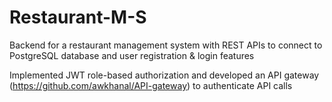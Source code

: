 # Restaurant-M-S

Backend for a restaurant management system with REST APIs to connect to PostgreSQL database and user
registration & login features

Implemented JWT role-based authorization and developed an API gateway (https://github.com/awkhanal/API-gateway) to authenticate API calls
